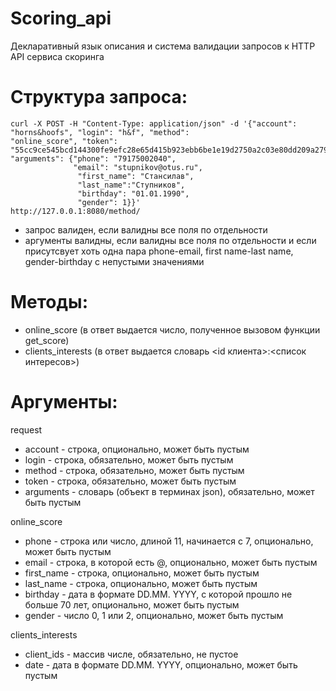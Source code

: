 # Scoring_api
Декларативный язык описания и система валидации запросов к HTTP API сервиса скоринга

# Структура запроса:
```
curl -X POST -H "Content-Type: application/json" -d '{"account": "horns&hoofs", "login": "h&f", "method":
"online_score", "token":
"55cc9ce545bcd144300fe9efc28e65d415b923ebb6be1e19d2750a2c03e80dd209a27954dca045e5bb12418e7d89b6d718a9e35af34e14e1d5bcd
"arguments": {"phone": "79175002040", 
              "email": "stupnikov@otus.ru", 
               "first_name": "Стансилав", 
               "last_name":"Ступников", 
               "birthday": "01.01.1990", 
               "gender": 1}}' 
http://127.0.0.1:8080/method/
```

- запрос валиден, если валидны все поля по отдельности
- аргументы валидны, если валидны все поля по отдельности и если присутсвует хоть одна пара 
phone-email, first name-last name, gender-birthday с непустыми значениями

# Методы:
  - online_score (в ответ выдается число, полученное вызовом функции get_score)
  - clients_interests (в ответ выдается словарь <id клиента>:<список интересов>)
  
# Аргументы:
  request
  
  - account - строка, опционально, может быть пустым
  - login - строка, обязательно, может быть пустым
  - method - строка, обязательно, может быть пустым
  - token - строка, обязательно, может быть пустым
  - arguments - словарь (объект в терминах json), обязательно, может быть пустым

  online_score
  
  - phone - строка или число, длиной 11, начинается с 7, опционально, может быть пустым
  - email - строка, в которой есть @, опционально, может быть пустым
  - first_name - строка, опционально, может быть пустым
  - last_name - строка, опционально, может быть пустым
  - birthday - дата в формате DD.MM. YYYY, с которой прошло не больше 70 лет, опционально, может быть пустым
  - gender - число 0, 1 или 2, опционально, может быть пустым

  clients_interests
  
  - client_ids - массив числе, обязательно, не пустое
  - date - дата в формате DD.MM. YYYY, опционально, может быть пустым
